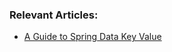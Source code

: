 ### Relevant Articles:
- [A Guide to Spring Data Key Value](http://www.baeldung.com/spring-data-key-value)
